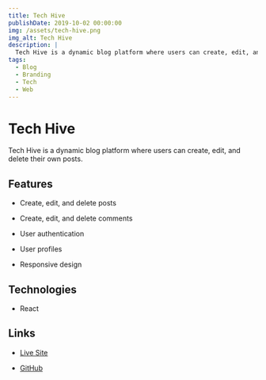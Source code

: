 ```yaml
---
title: Tech Hive
publishDate: 2019-10-02 00:00:00
img: /assets/tech-hive.png
img_alt: Tech Hive
description: |
  Tech Hive is a dynamic blog platform where users can create, edit, and delete their own posts.
tags:
  - Blog
  - Branding
  - Tech
  - Web
---
```


# Tech Hive

Tech Hive is a dynamic blog platform where users can create, edit, and delete their own posts.

## Features

- Create, edit, and delete posts

- Create, edit, and delete comments

- User authentication

- User profiles

- Responsive design

## Technologies

- React

## Links

- [Live Site](https://protected-island-47579.herokuapp.com/)

- [GitHub](https://github.com/Deiontre10)
